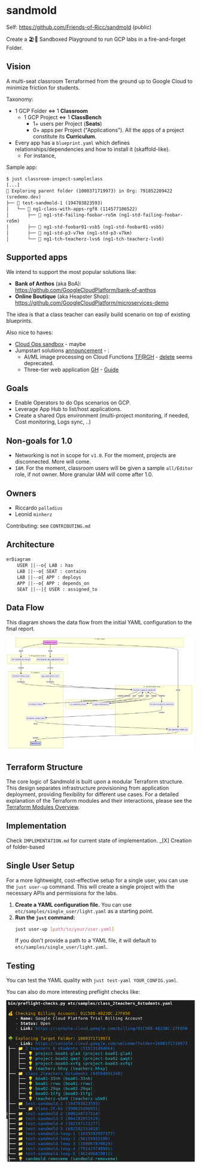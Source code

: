 # sandmold

Self: https://github.com/Friends-of-Ricc/sandmold (public)

Create a 🏖️🎲 Sandboxed Playground to run GCP labs in a fire-and-forget Folder.

## Vision

A multi-seat classroom Terraformed from the ground up to Google Cloud to minimize friction for students.

Taxonomy:

* 1 GCP Folder <=> 1 **Classroom**
  * 1 GCP Project <=> 1 **ClassBench**
    * 1+ users per Project (**Seats**)
    * 0+ apps per Project ("Applications"). All the apps of a project constitute its **Curriculum**.
* Every app has a `blueprint.yaml` which defines relationships/dependencies and how to install it (skaffold-like).
    * For instance,

Sample app:


```
$ just classroom-inspect-sampleclass
[...]
🌳 Exploring parent folder (1000371719973) in Org: 791852209422 (sredemo.dev)
├── 📁 test-sandmold-1 (194703823593)
│   └── 📁 ng1-class-with-apps-rgf8 (114577106522)
│       ├── 🧩 ng1-std-failing-foobar-ro5m (ng1-std-failing-foobar-ro5m)
│       ├── 🧩 ng1-std-foobar01-vsb5 (ng1-std-foobar01-vsb5)
│       ├── 🧩 ng1-std-p3-v7km (ng1-std-p3-v7km)
│       └── 🧩 ng1-tch-teacherz-lvs6 (ng1-tch-teacherz-lvs6)
```
## Supported apps

We intend to support the most popular solutions like:
* **Bank of Anthos** (aka BoA): https://github.com/GoogleCloudPlatform/bank-of-anthos
* **Online Boutique** (aka Heapster Shop): https://github.com/GoogleCloudPlatform/microservices-demo

The idea is that a class teacher can easily build scenario on top of existing blueprints.

Also nice to haves:

* [Cloud Ops sandbox](https://github.com/GoogleCloudPlatform/cloud-ops-sandbox) - maybe
* Jumpstart solutions [announcement](https://cloud.google.com/blog/products/application-modernization/introducing-google-cloud-jump-start-solutions) - :
  * AI/ML image processing on Cloud Functions [TF@GH](https://github.com/GoogleCloudPlatform/terraform-ml-image-annotation-gcf/tree/sic-jss/infra) - [delete](https://cloud.google.com/architecture/ai-ml/image-processing-cloud-functions?_gl=1*18ivjg4*_ga*MTU4NDM3ODU4My4xNzUxMzU5MDE2*_ga_WH2QY8WWF5*czE3NTEzNjQ0NzAkbzIkZzEkdDE3NTEzNjQ0NzMkajU3JGwwJGgw) seems deprecated.
  * Three-tier web application [GH](https://github.com/GoogleCloudPlatform/terraform-google-three-tier-web-app/tree/sic-jss-3) - [Guide](https://cloud.google.com/architecture/application-development/three-tier-web-app?_gl=1*1vwq5ks*_ga*MTU4NDM3ODU4My4xNzUxMzU5MDE2*_ga_WH2QY8WWF5*czE3NTEzNjQ0NzAkbzIkZzEkdDE3NTEzNjQ2MTgkajEyJGwwJGgw)


## Goals

* Enable Operators to do Ops scenarios on GCP.
* Leverage  App Hub to list/host applications.
* Create a shared Ops environment (multi-project monitoring, if needed, Cost monitoring, Logs sync, ..)

## Non-goals for 1.0

* Networking is not in scope for `v1.0`. For the moment, projects are disconnected. More will come.
* `IAM`. For the moment, classroom users will be given a sample `all/Editor` role, if not owner. More granular IAM will come after 1.0.

## Owners

* Riccardo `palladius`
* Leonid `minherz`

Contributing: see `CONTRIBUTING.md`

## Architecture

```mermaid
erDiagram
    USER ||--o{ LAB : has
    LAB ||--o{ SEAT : contains
    LAB ||--o{ APP : deploys
    APP ||--o{ APP : depends_on
    SEAT ||--|{ USER : assigned_to
```

## Data Flow

This diagram shows the data flow from the initial YAML configuration to the final report.

![Data Flow Diagram](doc/data_flow_diagram.png)

## Terraform Structure

The core logic of Sandmold is built upon a modular Terraform structure. This design separates infrastructure provisioning from application deployment, providing flexibility for different use cases. For a detailed explanation of the Terraform modules and their interactions, please see the [Terraform Modules Overview](doc/TERRAFORM_MODULES.md).

## Implementation

Check `IMPLEMENTATION.md` for current state of implementation.
_[X] Creation of folder-based

## Single User Setup

For a more lightweight, cost-effective setup for a single user, you can use the `just user-up` command. This will create a single project with the necessary APIs and permissions for the labs.

1.  **Create a YAML configuration file.** You can use `etc/samples/single_user/light.yaml` as a starting point.
2.  **Run the `just` command:**
    ```bash
    just user-up [path/to/your/user.yaml]
    ```
    If you don't provide a path to a YAML file, it will default to `etc/samples/single_user/light.yaml`.

## Testing

You can test the YAML quality with `just test-yaml YOUR_CONFIG.yaml`.

You can also do more interesting preflight checks like:

![preflight checks](doc/preflight-check-screenshot.png)
